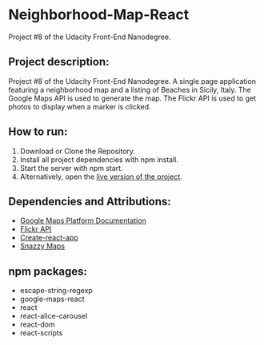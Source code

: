# Neighborhood-Map-React
Project #8 of the Udacity Front-End Nanodegree.

## Project description:
Project #8 of the Udacity Front-End Nanodegree.
A single page application featuring a neighborhood map and a listing of Beaches in Sicily, Italy. The Google Maps API is used to generate the map. The Flickr API is used to get photos to display when a marker is clicked.

## How to run:
1. Download or Clone the Repository.
2. Install all project dependencies with npm install.
3. Start the server with npm start.
4. Alternatively, open the [live version of the project](https://ewastasiak.github.io/neighborhood-map-react/).


## Dependencies and Attributions:
- [Google Maps Platform Documentation](https://developers.google.com/maps/documentation/)
- [Flickr API](https://www.flickr.com/services/developer/api/)
- [Create-react-app](https://github.com/facebook/create-react-app)
- [Snazzy Maps](https://snazzymaps.com/)

## npm packages:
- escape-string-regexp
- google-maps-react
- react
- react-alice-carousel
- react-dom
- react-scripts
